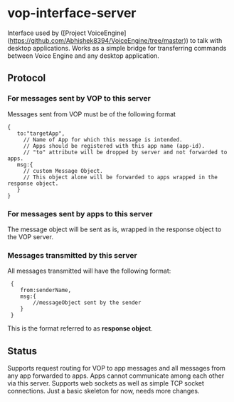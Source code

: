 # vop-interface-server
Interface used by ([Project VoiceEngine] (https://github.com/Abhishek8394/VoiceEngine/tree/master)) to talk with desktop applications. Works as a simple bridge
for transferring commands between Voice Engine and any desktop application.

## Protocol
### For messages sent by VOP to this server
Messages sent from VOP must be of the following format 
 ```
 {
    to:"targetApp", 
      // Name of App for which this message is intended. 
      // Apps should be registered with this app name (app-id). 
      // "to" attribute will be dropped by server and not forwarded to apps.
    msg:{
      // custom Message Object.
      // This object alone will be forwarded to apps wrapped in the response object. 
    }
 }
 ```
### For messages sent by apps to this server
The message object will be sent as is, wrapped in the response object to the VOP server.

### Messages transmitted by this server
All messages transmitted will have the following format:
```
 {
    from:senderName,
    msg:{
        //messageObject sent by the sender
    }
 }
```
This is the format referred to as **response object**.
## Status
Supports request routing for VOP to app messages and all messages from any app forwarded to apps. Apps cannot communicate among each other via this server. Supports web sockets as well as simple TCP socket connections. 
Just a basic skeleton for now, needs more changes.
